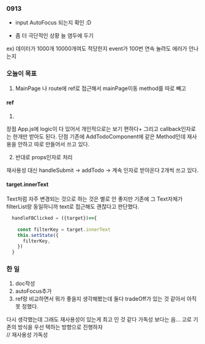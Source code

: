 ### 0913

* input AutoFocus 되는지 확인 :D 

* 좀 더 극단적인 상황 늘 염두에 두기 

ex) 
데이터가 1000개 10000개여도 적당한지 
event가 100번 연속 눌려도 에러가 안나는지  

### 오늘이 목표 


1. MainPage 나 route에 ref로 접근해서 mainPage이동 method를 따로 빼고 




#### ref 


1. 
장점 App.js에 logic이 다 있어서 개인적으로는 보기 편하다+ 그리고 callback인자로는 한개만 받아도 된다. 
단점 기존에 AddTodoComponent에 같은 Method인데 재사용을 안하고 따로 만들어서 쓰고 있다.  

2. 반대로 props인자로 처리 

재사용성 
대신 handleSubmit -> addTodo -> 계속 인자로 받아온다 2개씩 쓰고 있다. 


#### target.innerText

 Text처럼 자주 변경되는 것으로 하는 것은 별로 안 좋지만 기존에 그 Text자체가 filterList랑 동일하니까 text로 접근해도 괜찮다고 판단했다.  
```js
  handleFBClicked = ({target})=>{
   
    const filterKey = target.innerText
    this.setState({
      filterKey,
    })
  }

```

### 한 일

1. doc작성 
2. autoFocus추가 
3. ref랑 비교하면서 뭐가 좋을지 생각해봤는데 둘다 tradeOff가 있는 것 같아서 아직 못 정했다. 

다시 생각했는데 그래도 재사용성이 있는게 최고 인 것 같다 가독성 보다는 음... 고로 기존의 방식을 우선 택하는 방향으로 진행하자  
//
재사용성 
가독성 
